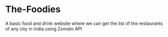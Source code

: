 # The-Foodies
A basic food and drink website where we can get the list of the restaurants of any city in India using Zomato API
